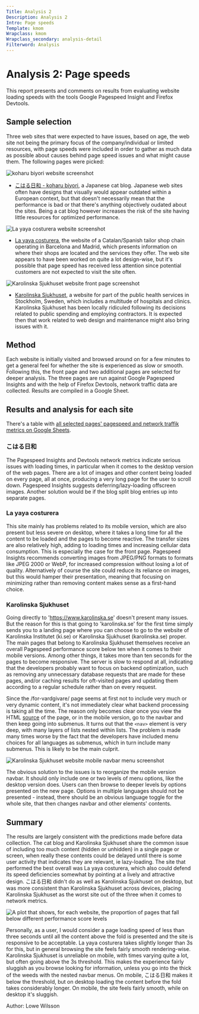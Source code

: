 ```yaml
---
Title: Analysis 2
Description: Analysis 2
Intro: Page speeds
Template: kmom
Wrapclass: kmom
Wrapclass_secondary: analysis-detail
Filterword: Analysis
---
```


Analysis 2: Page speeds
==================
This report presents and comments on results from evaluating website loading speeds with the tools Google Pagespeed Insight and Firefox Devtools.

Sample selection
-----------------------
Three web sites that were expected to have issues, based on age, the web site not being the primary focus of the company/individual or limited resources, with page speeds were included in order to gather as much data as possible about causes behind page speed issues and what might cause them. The following pages were picked:

![koharu biyori website screenshot](%assets_url%/img/website_snaps/koharu-1.png)
* [こはる日和 - koharu biyori](http://daijyoyuukoharu.blog62.fc2.com/), a Japanese cat blog. Japanese web sites often have designs that visually would appear outdated within a European context, but that doesn't necessarily mean that the performance is bad or that there's anything objectively oudated about the sites. Being a cat blog however increases the risk of the site having little resources for optimized performance.

![La yaya costurera website screenshot](%assets_url%/img/website_snaps/costurera-1.png)
* [La yaya costurera](http://www.layayacosturera.com/), the website of a Catalan/Spanish tailor shop chain operating in Barcelona and Madrid, which presents information on where their shops are located and the services they offer. The web site appears to have been worked on quite a lot design-wise, but it's possible that page speed has received less attention since potential customers are not expected to visit the site often.

![Karolinska Sjukhuset website front page screenshot](%assets_url%/img/website_snaps/karolinska-1.png)
* [Karolinska Sjukhuset](https://www.karolinska.se/?splitoption=splitdecision), a website for part of the public health services in Stockholm, Sweden, which includes a multitude of hospitals and clinics. Karolinska Sjukhuset has been locally ridiculed following its decisions related to public spending and employing contractors. It is expected then that work related to web design and maintenance might also bring issues with it.

Method
-----------------------
Each website is initially visited and browsed around on for a few minutes to get a general feel for whether the site is experienced as slow or smooth. Following this, the front page and two additional pages are selected for deeper analysis. The three pages are run against Google Pagespeed Insights and with the help of Firefox Devtools, network traffic data are collected. Results are compiled in a Google Sheet.

Results and analysis for each site
-----------------------
There's a table with [all selected pages' pagespeed and network traffik metrics on Google Sheets](https://docs.google.com/spreadsheets/d/1uO4tQuCr4uB6PICBoS5QlOTF9YuoDg_lT6S2N76iXV8/edit?usp=sharing).

### こはる日和
The Pagespeed Insights and Devtools network metrics indicate serious issues with loading times, in particular when it comes to the desktop version of the web pages. There are a lot of images and other content being loaded on every page, all at once, producing a very long page for the user to scroll down. Pagespeed Insights suggests deferring/lazy-loading offscreen images. Another solution would be if the blog split blog entries up into separate pages.

### La yaya costurera
This site mainly has problems related to its mobile version, which are also present but less severe on desktop, where it takes a long time for all the content to be loaded and the pages to become reactive. The transfer sizes are also relatively high, adding to loading times and increasing cellular data consumption. This is especially the case for the front page. Pagespeed Insights recommends converting images from JPEG/PNG formats to formats like JPEG 2000 or WebP, for increased compression without losing a lot of quality. Alternatively of course the site could reduce its reliance on images, but this would hamper their presentation, meaning that focusing on minimizing rather than removing content makes sense as a first-hand choice.

### Karolinska Sjukhuset
Going directly to 'https://www.karolinska.se' doesn't present many issues. But the reason for this is that going to 'karolinska.se' for the first time simply sends you to a landing page where you can choose to go to the website of Karolinska Institutet (ki.se) or Karolinska Sjukhuset (karolinska.se) proper. The main pages that belong to Karolinska Sjukhuset themselves receive an overall Pagespeed performance score below ten when it comes to their mobile versions. Among other things, it takes more than ten seconds for the pages to become responsive. The server is slow to respond at all, indicating that the developers probably want to focus on backend optimization, such as removing any unnecessary database requests that are made for these pages, and/or caching results for oft-visited pages and updating them according to a regular schedule rather than on every request.

Since the /for-vardgivare/ page seems at first not to include very much or very dynamic content, it's not immediately clear what backend processing is taking all the time. The reason only becomes clear once you view the HTML [source](view-source:https://www.karolinska.se/for-vardgivare/) of the page, or in the mobile version, go to the navbar and then keep going into submenus. It turns out that the `<nav>` element is very deep, with many layers of lists nested within lists. The problem is made many times worse by the fact that the developers have included menu choices for all languages as submenus, which in turn include many submenus. This is likely to be the main culprit.

![Karolinska Sjukhuset website mobile navbar menu screenshot](%assets_url%/img/website_snaps/karolinska-2.png)

The obvious solution to the issues is to reorganize the mobile version navbar. It should only include one or two levels of menu options, like the desktop version does. Users can then browse to deeper levels by options presented on the new page. Options in multiple languages should not be presented - instead, there should be an obvious language toggle for the whole site, that then changes navbar and other elements' contents.

Summary
-----------------------
The results are largely consistent with the predictions made before data collection. The cat blog and Karolinska Sjukhuset share the common issue of including too much content (hidden or unhidden) in a single page or screen, when really these contents could be delayed until there is some user activity that indicates they are relevant, ie lazy-loading. The site that performed the best overall was La yaya costurera, which also could defend its speed deficiencies somewhat by pointing at a lively and attractive design. こはる日和 didn't do as well as Karolinska Sjukhuset on desktop, but was more consistent than Karolinska Sjukhuset across devices, placing Karolinska Sjukhuset as the worst site out of the three when it comes to network metrics.

![A plot that shows, for each website, the proportion of pages that fall below different performance score levels](%assets_url%/img/performance_plot.png)

Personally, as a user, I would consider a page loading speed of less than three seconds until all the content above the fold is presented and the site is responsive to be acceptable. La yaya costurera takes slightly longer than 3s for this, but in general browsing the site feels fairly smooth rendering-wise. Karolinska Sjukhuset is unreliable on mobile, with times varying quite a lot, but often going above the 3s threshold. This makes the experience fairly sluggish as you browse looking for information, unless you go into the thick of the weeds with the nested navbar menus. On mobile, こはる日和 makes it below the threshold, but on desktop loading the content before the fold takes considerably longer. On mobile, the site feels fairly smooth, while on desktop it's sluggish.

Author: Lowe Wilsson
